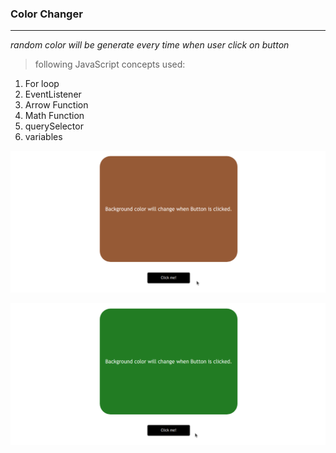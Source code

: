 ### Color Changer

***
_random color will be generate every time when user click on button_

>following JavaScript concepts used:

1. For loop
2. EventListener
3. Arrow Function
4. Math Function
5. querySelector
6. variables

![image](./Image/browonbg.png)

![image](./Image/greenbg.png)
